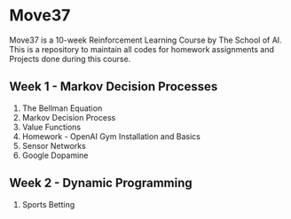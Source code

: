 # Move37
Move37 is a 10-week Reinforcement Learning Course by The School of AI. This is a repository to maintain all codes for homework assignments and Projects done during this course.

## Week 1 - Markov Decision Processes
1. The Bellman Equation
2. Markov Decision Process
3. Value Functions
4. Homework - OpenAI Gym Installation and Basics
5. Sensor Networks
6. Google Dopamine

## Week 2 - Dynamic Programming
1. Sports Betting

